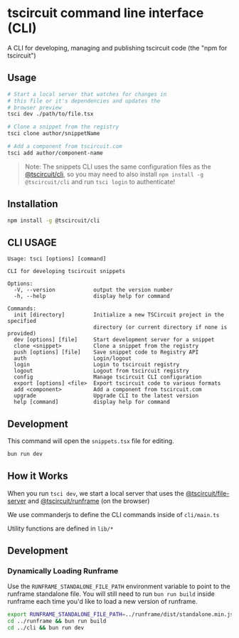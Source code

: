 # tscircuit command line interface (CLI)

A CLI for developing, managing and publishing tscircuit code (the "npm for tscircuit")

## Usage

```bash
# Start a local server that watches for changes in
# this file or it's dependencies and updates the
# browser preview
tsci dev ./path/to/file.tsx

# Clone a snippet from the registry
tsci clone author/snippetName

# Add a component from tscircuit.com
tsci add author/component-name
```

> Note: The snippets CLI uses the same configuration files as the [@tscircuit/cli](https://github.com/tscircuit/cli), so you may need to also install `npm install -g @tscircuit/cli` and run `tsci login` to authenticate!

## Installation

```bash
npm install -g @tscircuit/cli
```

## CLI USAGE

<!-- START_HELP_OUTPUT -->
```
Usage: tsci [options] [command]

CLI for developing tscircuit snippets

Options:
  -V, --version            output the version number
  -h, --help               display help for command

Commands:
  init [directory]         Initialize a new TSCircuit project in the specified
                           directory (or current directory if none is provided)
  dev [options] [file]     Start development server for a snippet
  clone <snippet>          Clone a snippet from the registry
  push [options] [file]    Save snippet code to Registry API
  auth                     Login/logout
  login                    Login to tscircuit registry
  logout                   Logout from tscircuit registry
  config                   Manage tscircuit CLI configuration
  export [options] <file>  Export tscircuit code to various formats
  add <component>          Add a component from tscircuit.com
  upgrade                  Upgrade CLI to the latest version
  help [command]           display help for command
```
<!-- END_HELP_OUTPUT -->

## Development

This command will open the `snippets.tsx` file for editing.

```bash
bun run dev
```

## How it Works

When you run `tsci dev`, we start a local
server that uses the [@tscircuit/file-server](https://github.com/tscircuit/file-server) and [@tscircuit/runframe](https://github.com/tscircuit/runframe) (on the browser)

We use commanderjs to define the CLI commands inside
of `cli/main.ts`

Utility functions are defined in `lib/*`

## Development

### Dynamically Loading Runframe

Use the `RUNFRAME_STANDALONE_FILE_PATH` environment variable to point to the runframe standalone file. You will still need to run `bun run build` inside
runframe each time you'd like to load a new version of runframe.

```bash
export RUNFRAME_STANDALONE_FILE_PATH=../runframe/dist/standalone.min.js
cd ../runframe && bun run build
cd ../cli && bun run dev
```
